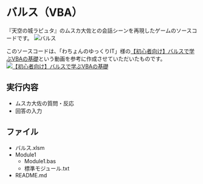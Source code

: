 # バルス（VBA）
『天空の城ラピュタ』のムスカ大佐との会話シーンを再現したゲームのソースコードです。
![バルス](https://user-images.githubusercontent.com/84171334/188863109-6acdab8c-b20c-4783-a5c0-e54c416c8398.jpg)

このソースコードは、「わちょんのゆっくりIT」様の[【初心者向け】バルスで学ぶVBAの基礎](https://www.youtube.com/watch?v=MoeeGu4VIgA)という動画を参考に作成させていただいたものです。
[![【初心者向け】バルスで学ぶVBAの基礎](https://user-images.githubusercontent.com/84171334/188865321-c7234eaa-296d-45f6-84a3-6a9dbecb450d.jpg)](https://www.youtube.com/watch?v=MoeeGu4VIgA)

## 実行内容
- ムスカ大佐の質問・反応
- 回答の入力

## ファイル
- バルス.xlsm
- Module1
  - Module1.bas
  - 標準モジュール.txt
- README.md

